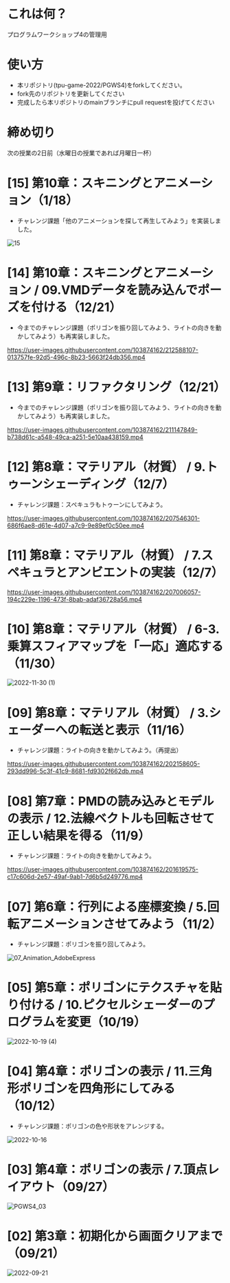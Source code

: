# これは何？
プログラムワークショップ4の管理用

# 使い方

- 本リポジトリ(tpu-game-2022/PGWS4)をforkしてください。
- fork先のリポジトリを更新してください
- 完成したら本リポジトリのmainブランチにpull requestを投げてください


# 締め切り
次の授業の2日前（水曜日の授業であれば月曜日一杯）  

# [15] 第10章：スキニングとアニメーション（1/18）    
 - チャレンジ課題「他のアニメーションを探して再生してみよう」を実装しました。  

![15](https://user-images.githubusercontent.com/103874162/214248536-e597ae87-00e1-4fa3-b5b0-857a8a16bb3f.gif)


# [14] 第10章：スキニングとアニメーション / 09.VMDデータを読み込んでポーズを付ける（12/21）    
 - 今までのチャレンジ課題（ポリゴンを振り回してみよう、ライトの向きを動かしてみよう）も再実装しました。  

https://user-images.githubusercontent.com/103874162/212588107-013757fe-92d5-496c-8b23-5663f24db356.mp4

  
# [13] 第9章：リファクタリング（12/21）    
 - 今までのチャレンジ課題（ポリゴンを振り回してみよう、ライトの向きを動かしてみよう）も再実装しました。  

https://user-images.githubusercontent.com/103874162/211147849-b738d61c-a548-49ca-a251-5e10aa438159.mp4


# [12] 第8章：マテリアル（材質） / 9.トゥーンシェーディング（12/7）  
 - チャレンジ課題：スペキュラもトゥーンにしてみよう。  
  
https://user-images.githubusercontent.com/103874162/207546301-686f6ae8-d61e-4d07-a7c9-9e89ef0c50ee.mp4
  
  
# [11] 第8章：マテリアル（材質） / 7.スペキュラとアンビエントの実装（12/7） 

https://user-images.githubusercontent.com/103874162/207006057-194c229e-1196-473f-8bab-adaf36728a56.mp4
  
  
# [10] 第8章：マテリアル（材質） / 6-3.乗算スフィアマップを「一応」適応する（11/30）  
  
![2022-11-30 (1)](https://user-images.githubusercontent.com/103874162/204761990-4bca0f04-6074-4665-be03-96aaab4f7de9.png)  
  
  
# [09] 第8章：マテリアル（材質） / 3.シェーダーへの転送と表示（11/16）  
 - チャレンジ課題：ライトの向きを動かしてみよう。（再提出）   
  
https://user-images.githubusercontent.com/103874162/202158605-293dd996-5c3f-41c9-8681-fd9302f662db.mp4
  
  
# [08] 第7章：PMDの読み込みとモデルの表示 / 12.法線ベクトルも回転させて正しい結果を得る（11/9）  
 - チャレンジ課題：ライトの向きを動かしてみよう。  
  
https://user-images.githubusercontent.com/103874162/201619575-c17c606d-2e57-49af-9ab1-7d6b5d249776.mp4
  
  
# [07] 第6章：行列による座標変換 / 5.回転アニメーションさせてみよう（11/2）  
 - チャレンジ課題：ポリゴンを振り回してみよう。  
  
![07_Animation_AdobeExpress](https://user-images.githubusercontent.com/103874162/202158031-a42ffaae-64f1-4255-a976-8398c85e5fa9.gif)  
  
  
# [05] 第5章：ポリゴンにテクスチャを貼り付ける / 10.ピクセルシェーダーのプログラムを変更（10/19）

![2022-10-19 (4)](https://user-images.githubusercontent.com/103874162/197328495-7d9f640f-dfd7-4415-83ab-39f513263c35.png)  


# [04] 第4章：ポリゴンの表示 / 11.三角形ポリゴンを四角形にしてみる（10/12）
 - チャレンジ課題：ポリゴンの色や形状をアレンジする。

![2022-10-16](https://user-images.githubusercontent.com/103874162/196028569-5e48e1d3-e642-428f-bd1d-dc7bd855c21e.png)  


# [03] 第4章：ポリゴンの表示 / 7.頂点レイアウト（09/27）

![PGWS4_03](https://user-images.githubusercontent.com/103874162/211147595-9c511489-9cb6-47a6-8307-a363ca14fc26.gif)  


# [02] 第3章：初期化から画面クリアまで（09/21）

![2022-09-21](https://user-images.githubusercontent.com/103874162/191472908-105389c0-634a-4ee4-9f90-0442512c53e0.png)  
